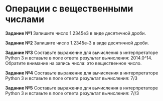 # Операции с вещественными числами

__Задание №1__
    Запишите число 1.2345e3 в виде десятичной дроби.

__Задание №2__
    Запишите число 1.2345e-3 в виде десятичной дроби.

__Задание №3__
    Составьте выражение для вычисления в интерпретаторе Python 3 и вставьте в поле ответа результат вычисления: 2014.0^14.
    Обратите внимание на запись числа: это вещественное число.

__Задание №4__
    Составьте выражение для вычисления в интерпретаторе Python 3 и вставьте в поле ответа результат вычисления: 7/3

__Задание №5__
    Составьте выражение для вычисления в интерпретаторе Python 3 и вставьте в поле ответа результат вычисления: 7//3